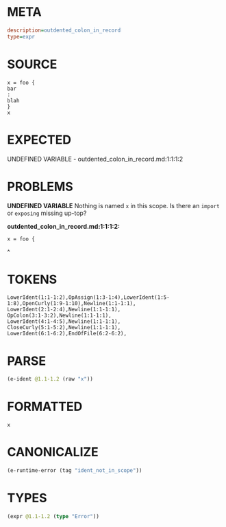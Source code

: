 # META
~~~ini
description=outdented_colon_in_record
type=expr
~~~
# SOURCE
~~~roc
x = foo {
bar
:
blah
}
x
~~~
# EXPECTED
UNDEFINED VARIABLE - outdented_colon_in_record.md:1:1:1:2
# PROBLEMS
**UNDEFINED VARIABLE**
Nothing is named `x` in this scope.
Is there an `import` or `exposing` missing up-top?

**outdented_colon_in_record.md:1:1:1:2:**
```roc
x = foo {
```
^


# TOKENS
~~~zig
LowerIdent(1:1-1:2),OpAssign(1:3-1:4),LowerIdent(1:5-1:8),OpenCurly(1:9-1:10),Newline(1:1-1:1),
LowerIdent(2:1-2:4),Newline(1:1-1:1),
OpColon(3:1-3:2),Newline(1:1-1:1),
LowerIdent(4:1-4:5),Newline(1:1-1:1),
CloseCurly(5:1-5:2),Newline(1:1-1:1),
LowerIdent(6:1-6:2),EndOfFile(6:2-6:2),
~~~
# PARSE
~~~clojure
(e-ident @1.1-1.2 (raw "x"))
~~~
# FORMATTED
~~~roc
x
~~~
# CANONICALIZE
~~~clojure
(e-runtime-error (tag "ident_not_in_scope"))
~~~
# TYPES
~~~clojure
(expr @1.1-1.2 (type "Error"))
~~~
